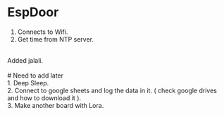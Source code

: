 # EspDoor
1. Connects to Wifi.
2. Get time from NTP server.
<br>
Added jalali.
<br>
<br>
# Need to add later<br>
  1. Deep Sleep.<br>
  2. Connect to google sheets and log the data in it. ( check google drives and how to download it ).<br>
  3. Make another board with Lora.<br>
